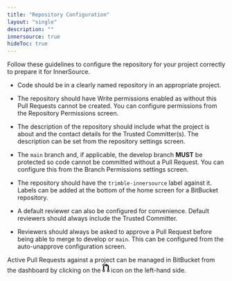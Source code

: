 ```yaml
---
title: "Repository Configuration"
layout: "single"
description: ""
innersource: true
hideToc: true
---
```


Follow these guidelines to configure the repository for your project correctly to prepare it for InnerSource.

- Code should be in a clearly named repository in an appropriate project.

- The repository should have Write permissions enabled as without this Pull Requests cannot be created. You can configure permissions from the Repository Permissions screen.

- The description of the repository should include what the project is about and the contact details for the Trusted Committer(s). The description can be set from the repository settings screen.

- The `main` branch and, if applicable, the develop branch **MUST** be protected so code cannot be committed without a Pull Request. You can configure this from the Branch Permissions settings screen.

- The repository should have the `trimble-innersource` label against it. Labels can be added at the bottom of the home screen for a BitBucket repository.

- A default reviewer can also be configured for convenience. Default reviewers should always include the Trusted Committer.

- Reviewers should always be asked to approve a Pull Request before being able to merge to develop or `main`. This can be configured from the auto-unapprove configuration screen.

Active Pull Requests against a project can be managed in BitBucket from the dashboard by clicking on the ![icon](/img/innersource/pull-request.png) icon on the left-hand side.

